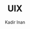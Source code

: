 ---
title: 'UIX'
author: Kadir Inan
project_image_path: '/images/gallery/uix.jpg'
external_url: 'https://uix.me/'
---